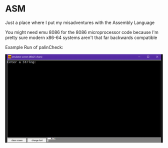 # ASM
Just a place where I put my misadventures with the Assembly Language

You might need emu 8086 for the 8086 microprocessor code because I'm pretty sure modern x86-64 systems aren't that far backwards compatible

Example Run of palinCheck:
<p align=centre>
  <img src="https://github.com/PrajwalNa/ASM/blob/ef7c72d643a5e664d5672e93f8e2d179c3866765/8086%20Microprocessor/palinCheck.gif">
</p>
